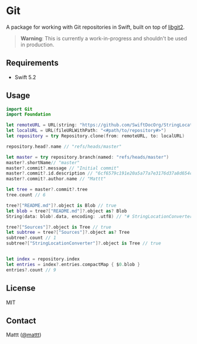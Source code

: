 # Git

A package for working with Git repositories in Swift,
built on top of [libgit2](https://libgit2.org).

> **Warning**:
> This is currently a work-in-progress and shouldn't be used in production.

## Requirements

- Swift 5.2

## Usage

```swift
import Git
import Foundation

let remoteURL = URL(string: "https://github.com/SwiftDocOrg/StringLocationConverter.git")!
let localURL = URL(fileURLWithPath: "<#path/to/repository#>")
let repository = try Repository.clone(from: remoteURL, to: localURL)

repository.head?.name // "refs/heads/master"

let master = try repository.branch(named: "refs/heads/master")
master?.shortName// "master"
master?.commit?.message // "Initial commit"
master?.commit?.id.description // "6cf6579c191e20a5a77a7e3176d37a8d654c9fc4"
master?.commit?.author.name // "Mattt"

let tree = master?.commit?.tree
tree.count // 6

tree?["README.md"]?.object is Blob // true
let blob = tree?["README.md"]?.object as? Blob
String(data: blob!.data, encoding: .utf8) // "# StringLocationConverter (...)"

tree?["Sources"]?.object is Tree // true
let subtree = tree?["Sources"]?.object as? Tree
subtree?.count // 1
subtree?["StringLocationConverter"]?.object is Tree // true


let index = repository.index
let entries = index?.entries.compactMap { $0.blob }
entries?.count // 9
```

## License

MIT

## Contact

Mattt ([@mattt](https://twitter.com/mattt))
